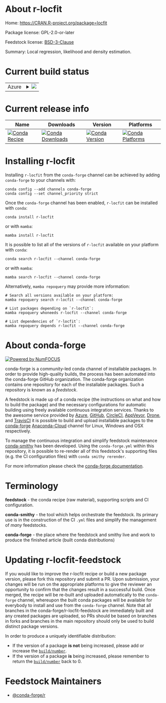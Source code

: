 About r-locfit
==============

Home: https://CRAN.R-project.org/package=locfit

Package license: GPL-2.0-or-later

Feedstock license: [BSD-3-Clause](https://github.com/conda-forge/r-locfit-feedstock/blob/main/LICENSE.txt)

Summary: Local regression, likelihood and density estimation.

Current build status
====================


<table>
    
  <tr>
    <td>Azure</td>
    <td>
      <details>
        <summary>
          <a href="https://dev.azure.com/conda-forge/feedstock-builds/_build/latest?definitionId=1315&branchName=main">
            <img src="https://dev.azure.com/conda-forge/feedstock-builds/_apis/build/status/r-locfit-feedstock?branchName=main">
          </a>
        </summary>
        <table>
          <thead><tr><th>Variant</th><th>Status</th></tr></thead>
          <tbody><tr>
              <td>linux_64_r_base4.1</td>
              <td>
                <a href="https://dev.azure.com/conda-forge/feedstock-builds/_build/latest?definitionId=1315&branchName=main">
                  <img src="https://dev.azure.com/conda-forge/feedstock-builds/_apis/build/status/r-locfit-feedstock?branchName=main&jobName=linux&configuration=linux_64_r_base4.1" alt="variant">
                </a>
              </td>
            </tr><tr>
              <td>osx_64_r_base4.1</td>
              <td>
                <a href="https://dev.azure.com/conda-forge/feedstock-builds/_build/latest?definitionId=1315&branchName=main">
                  <img src="https://dev.azure.com/conda-forge/feedstock-builds/_apis/build/status/r-locfit-feedstock?branchName=main&jobName=osx&configuration=osx_64_r_base4.1" alt="variant">
                </a>
              </td>
            </tr><tr>
              <td>win_64_r_base4.1</td>
              <td>
                <a href="https://dev.azure.com/conda-forge/feedstock-builds/_build/latest?definitionId=1315&branchName=main">
                  <img src="https://dev.azure.com/conda-forge/feedstock-builds/_apis/build/status/r-locfit-feedstock?branchName=main&jobName=win&configuration=win_64_r_base4.1" alt="variant">
                </a>
              </td>
            </tr>
          </tbody>
        </table>
      </details>
    </td>
  </tr>
</table>

Current release info
====================

| Name | Downloads | Version | Platforms |
| --- | --- | --- | --- |
| [![Conda Recipe](https://img.shields.io/badge/recipe-r--locfit-green.svg)](https://anaconda.org/conda-forge/r-locfit) | [![Conda Downloads](https://img.shields.io/conda/dn/conda-forge/r-locfit.svg)](https://anaconda.org/conda-forge/r-locfit) | [![Conda Version](https://img.shields.io/conda/vn/conda-forge/r-locfit.svg)](https://anaconda.org/conda-forge/r-locfit) | [![Conda Platforms](https://img.shields.io/conda/pn/conda-forge/r-locfit.svg)](https://anaconda.org/conda-forge/r-locfit) |

Installing r-locfit
===================

Installing `r-locfit` from the `conda-forge` channel can be achieved by adding `conda-forge` to your channels with:

```
conda config --add channels conda-forge
conda config --set channel_priority strict
```

Once the `conda-forge` channel has been enabled, `r-locfit` can be installed with `conda`:

```
conda install r-locfit
```

or with `mamba`:

```
mamba install r-locfit
```

It is possible to list all of the versions of `r-locfit` available on your platform with `conda`:

```
conda search r-locfit --channel conda-forge
```

or with `mamba`:

```
mamba search r-locfit --channel conda-forge
```

Alternatively, `mamba repoquery` may provide more information:

```
# Search all versions available on your platform:
mamba repoquery search r-locfit --channel conda-forge

# List packages depending on `r-locfit`:
mamba repoquery whoneeds r-locfit --channel conda-forge

# List dependencies of `r-locfit`:
mamba repoquery depends r-locfit --channel conda-forge
```


About conda-forge
=================

[![Powered by
NumFOCUS](https://img.shields.io/badge/powered%20by-NumFOCUS-orange.svg?style=flat&colorA=E1523D&colorB=007D8A)](https://numfocus.org)

conda-forge is a community-led conda channel of installable packages.
In order to provide high-quality builds, the process has been automated into the
conda-forge GitHub organization. The conda-forge organization contains one repository
for each of the installable packages. Such a repository is known as a *feedstock*.

A feedstock is made up of a conda recipe (the instructions on what and how to build
the package) and the necessary configurations for automatic building using freely
available continuous integration services. Thanks to the awesome service provided by
[Azure](https://azure.microsoft.com/en-us/services/devops/), [GitHub](https://github.com/),
[CircleCI](https://circleci.com/), [AppVeyor](https://www.appveyor.com/),
[Drone](https://cloud.drone.io/welcome), and [TravisCI](https://travis-ci.com/)
it is possible to build and upload installable packages to the
[conda-forge](https://anaconda.org/conda-forge) [Anaconda-Cloud](https://anaconda.org/)
channel for Linux, Windows and OSX respectively.

To manage the continuous integration and simplify feedstock maintenance
[conda-smithy](https://github.com/conda-forge/conda-smithy) has been developed.
Using the ``conda-forge.yml`` within this repository, it is possible to re-render all of
this feedstock's supporting files (e.g. the CI configuration files) with ``conda smithy rerender``.

For more information please check the [conda-forge documentation](https://conda-forge.org/docs/).

Terminology
===========

**feedstock** - the conda recipe (raw material), supporting scripts and CI configuration.

**conda-smithy** - the tool which helps orchestrate the feedstock.
                   Its primary use is in the construction of the CI ``.yml`` files
                   and simplify the management of *many* feedstocks.

**conda-forge** - the place where the feedstock and smithy live and work to
                  produce the finished article (built conda distributions)


Updating r-locfit-feedstock
===========================

If you would like to improve the r-locfit recipe or build a new
package version, please fork this repository and submit a PR. Upon submission,
your changes will be run on the appropriate platforms to give the reviewer an
opportunity to confirm that the changes result in a successful build. Once
merged, the recipe will be re-built and uploaded automatically to the
`conda-forge` channel, whereupon the built conda packages will be available for
everybody to install and use from the `conda-forge` channel.
Note that all branches in the conda-forge/r-locfit-feedstock are
immediately built and any created packages are uploaded, so PRs should be based
on branches in forks and branches in the main repository should only be used to
build distinct package versions.

In order to produce a uniquely identifiable distribution:
 * If the version of a package **is not** being increased, please add or increase
   the [``build/number``](https://docs.conda.io/projects/conda-build/en/latest/resources/define-metadata.html#build-number-and-string).
 * If the version of a package **is** being increased, please remember to return
   the [``build/number``](https://docs.conda.io/projects/conda-build/en/latest/resources/define-metadata.html#build-number-and-string)
   back to 0.

Feedstock Maintainers
=====================

* [@conda-forge/r](https://github.com/conda-forge/r/)

